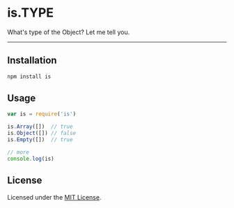 # is.TYPE

What's type of the Object? Let me tell you.

---

## Installation

```sh
npm install is
```

## Usage

```js
var is = require('is')

is.Array([])  // true
is.Object([]) // false
is.Empty([])  // true

// more
console.log(is)
```

## License

Licensed under the [MIT License](http://www.opensource.org/licenses/mit-license.php).
